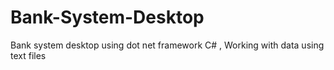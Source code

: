 # Bank-System-Desktop
Bank system desktop using dot net framework C# , Working with data using text files
